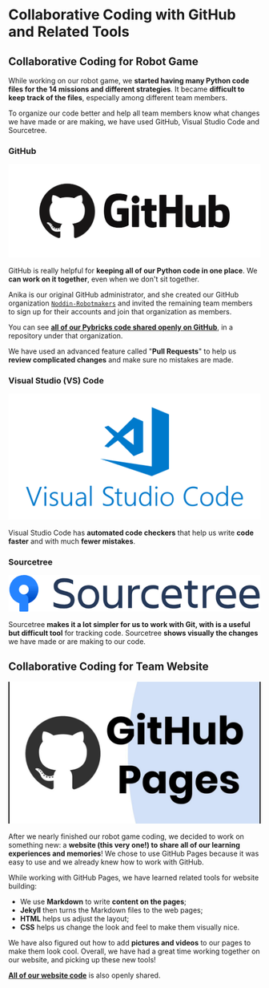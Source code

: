 # Collaborative Coding with GitHub and Related Tools

## Collaborative Coding for Robot Game

While working on our robot game, we __started having many Python code files for the 14 missions and different strategies__. It became __difficult to keep track of the files__, especially among different team members.

To organize our code better and help all team members know what changes we have made or are making, we have used GitHub, Visual Studio Code and Sourcetree.

### GitHub

![GitHub](Media/Images/Learned-Tools/GitHub.png)

GitHub is really helpful for __keeping all of our Python code in one place__. We __can work on it together__, even when we don't sit together.

Anika is our original GitHub administrator, and she created our GitHub organization [`Noddin-Robotmakers`](https://github.com/Noddin-RobotMakers) and invited the remaining team members to sign up for their accounts and join that organization as members.

You can see [__all of our Pybricks code shared openly on GitHub__](https://github.com/Noddin-RobotMakers/RobotMakers-FLLChallenge-Masterpiece), in a repository under that organization.

We have used an advanced feature called "__Pull Requests__" to help us __review complicated changes__ and make sure no mistakes are made.

### Visual Studio (VS) Code

![GitHub](Media/Images/Learned-Tools/Visual-Studio-Code.png)

Visual Studio Code has __automated code checkers__ that help us write __code faster__ and with much __fewer mistakes__.

### Sourcetree

![Sourcetree](Media/Images/Learned-Tools/Sourcetree.png)

Sourcetree __makes it a lot simpler for us to work with Git, with is a useful but difficult tool__ for tracking code. Sourcetree __shows visually the changes__ we have made or are making to our code.

## Collaborative Coding for Team Website

![GitHub Pages](Media/Images/Learned-Tools/GitHub-Pages.jpg)

After we nearly finished our robot game coding, we decided to work on something new: a __website (this very one!) to share all of our learning experiences and memories__! We chose to use GitHub Pages because it was easy to use and we already knew how to work with GitHub.

While working with GitHub Pages, we have learned related tools for website building:

- We use __Markdown__ to write __content on the pages__;
- __Jekyll__ then turns the Markdown files to the web pages;
- __HTML__ helps us adjust the layout;
- __CSS__ helps us change the look and feel to make them visually nice.

We have also figured out how to add __pictures and videos__ to our pages to make them look cool. Overall, we have had a great time working together on our website, and picking up these new tools!

[__All of our website code__](https://github.com/Noddin-RobotMakers/Website) is also openly shared.
